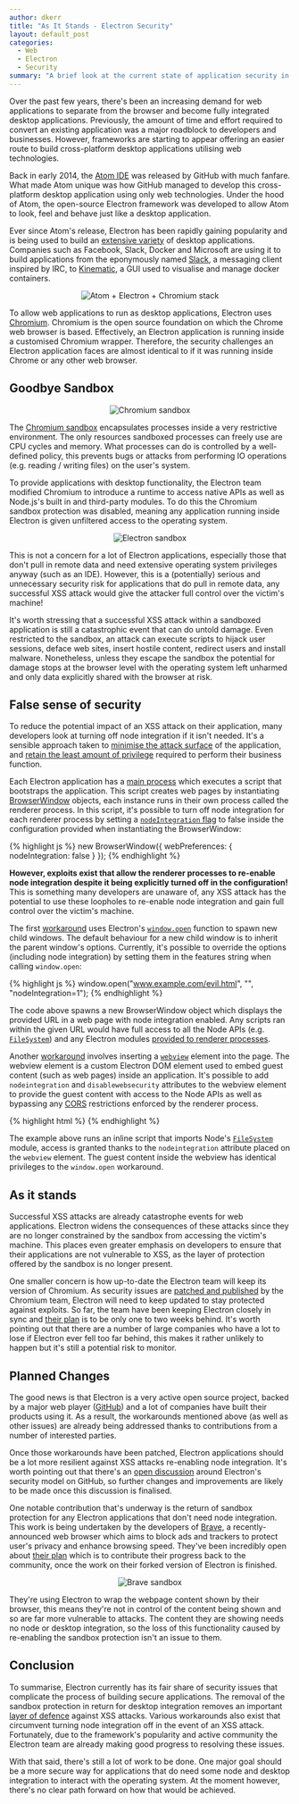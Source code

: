 ```yaml
---
author: dkerr
title: "As It Stands - Electron Security"
layout: default_post
categories:
  - Web
  - Electron
  - Security
summary: "A brief look at the current state of application security in Electron"
---
```


Over the past few years, there's been an increasing demand for web applications to separate from the browser and become fully integrated desktop applications. Previously, the amount of time and effort required to convert an existing application was a major roadblock to developers and businesses. However, frameworks are starting to appear offering an easier route to build cross-platform desktop applications utilising web technologies.

Back in early 2014, the [Atom IDE](https://atom.io) was released by GitHub with much fanfare. What made Atom unique was how GitHub managed to develop this cross-platform desktop application using only web technologies. Under the hood of Atom, the open-source Electron framework was developed to allow Atom to look, feel and behave just like a desktop application.

Ever since Atom's release, Electron has been rapidly gaining popularity and is being used to build an [extensive variety](http://electron.atom.io/#built-on-electron) of desktop applications. Companies such as Facebook, Slack, Docker and Microsoft are using it to build applications from the eponymously named [Slack](https://slack.com/), a messaging client inspired by IRC, to [Kinematic](https://kitematic.com), a GUI used to visualise and manage docker containers.

<p style="text-align: center">
	<img src='{{ site.github.url }}/dkerr/assets/atom-electron-chromium.png' title="Atom stack" alt="Atom + Electron + Chromium stack" />
</p>

To allow web applications to run as desktop applications, Electron uses [Chromium](https://www.chromium.org/Home). Chromium is the open source foundation on which the Chrome web browser is based. Effectively, an Electron application is running inside a customised Chromium wrapper. Therefore, the security challenges an Electron application faces are almost identical to if it was running inside Chrome or any other web browser.

## Goodbye Sandbox

<p style="text-align: center">
	<img src='{{ site.github.url }}/dkerr/assets/chromium-sandbox.png' title="Chromum Sandbox" alt="Chromium sandbox" />
</p>

The [Chromium sandbox](https://www.chromium.org/developers/design-documents/sandbox) encapsulates processes inside a very restrictive environment. The only resources sandboxed processes can freely use are CPU cycles and memory. What processes can do is controlled by a well-defined policy, this prevents bugs or attacks from performing IO operations (e.g. reading / writing files) on the user's system.

To provide applications with desktop functionality, the Electron team modified Chromium to introduce a runtime to access native APIs as well as Node.js's built in and third-party modules. To do this the Chromium sandbox protection was disabled, meaning any application running inside Electron is given unfiltered access to the operating system.

<p style="text-align: center">
	<img src='{{ site.github.url }}/dkerr/assets/electron-sandbox.png' title="Electron Sandbox" alt="Electron sandbox" />
</p>

This is not a concern for a lot of Electron applications, especially those that don't pull in remote data and need extensive operating system privileges anyway (such as an IDE). However, this is a (potentially) serious and unnecessary security risk for applications that do pull in remote data, any successful XSS attack would give the attacker full control over the victim's machine! 

It's worth stressing that a successful XSS attack within a sandboxed application is still a catastrophic event that can do untold damage. Even restricted to the sandbox, an attack can execute scripts to hijack user sessions, deface web sites, insert hostile content, redirect users and install malware. Nonetheless, unless they escape the sandbox the potential for damage stops at the browser level with the operating system left unharmed and only data explicitly shared with the browser at risk.

## False sense of security

To reduce the potential impact of an XSS attack on their application, many developers look at turning off node integration if it isn't needed. It's a sensible approach taken to [minimise the attack surface](https://www.owasp.org/index.php/Secure_Coding_Principles#Minimize_attack_surface_area) of the application, and [retain the least amount of privilege](https://www.owasp.org/index.php/Secure_Coding_Principles#Principle_of_Least_privilege) required to perform their business function.

Each Electron application has a [main process](http://electron.atom.io/docs/v0.36.8/tutorial/quick-start/#main-process) which executes a script that bootstraps the application. This script creates web pages by instantiating [BrowserWindow](https://github.com/atom/electron/blob/master/docs/api/browser-window.md) objects, each instance runs in their own process called the renderer process. In this script, it's possible to turn off node integration for each renderer process by setting a [`nodeIntegration` flag](https://github.com/atom/electron/blob/master/docs/api/browser-window.md#new-browserwindowoptions) to false inside the configuration provided when instantiating the BrowserWindow:

{% highlight js %}
new BrowserWindow({
    webPreferences: { nodeIntegration: false }
});
{% endhighlight %}

**However, exploits exist that allow the renderer processes to re-enable node integration despite it being explicitly turned off in the configuration!** This is something many developers are unaware of, any XSS attack has the potential to use these loopholes to re-enable node integration and gain full control over the victim's machine.

The first [workaround](https://github.com/atom/electron/issues/4026) uses Electron's [`window.open`](http://electron.atom.io/docs/v0.36.8/api/window-open/) function to spawn new child windows. The default behaviour for a new child window is to inherit the parent window's options. Currently, it's possible to override the options (including node integration) by setting them in the features string when calling `window.open`:

{% highlight js %}
window.open("www.example.com/evil.html", "", "nodeIntegration=1");
{% endhighlight %}

The code above spawns a new BrowserWindow object which displays the provided URL in a web page with node integration enabled. Any scripts ran within the given URL would have full access to all the Node APIs (e.g. [`FileSystem`](https://nodejs.org/api/fs.html#fs_file_system)) and any Electron modules [provided to renderer processes](http://electron.atom.io/docs/v0.36.8/#modules-for-the-renderer-process-web-page).

Another [workaround](https://github.com/atom/electron/issues/3943) involves inserting a [`webview`](http://electron.atom.io/docs/v0.36.8/api/web-view-tag/) element into the page. The webview element is a custom Electron DOM element used to embed guest content (such as web pages) inside an application. It's possible to add `nodeintegration` and `disablewebsecurity` attributes to the webview element to provide the guest content with access to the Node APIs as well as bypassing any [CORS](https://developer.mozilla.org/en-US/docs/Web/HTTP/Access_control_CORS) restrictions enforced by the renderer process.

{% highlight html %}
<webview src="data:text/html,<script>var fs = require('fs')</script>" nodeintegration></webview>
{% endhighlight %}

The example above runs an inline script that imports Node's [`FileSystem`](https://nodejs.org/api/fs.html#fs_file_system) module, access is granted thanks to the `nodeintegration` attribute placed on the `webview` element. The guest content inside the webview has identical privileges to the `window.open` workaround.

## As it stands

Successful XSS attacks are already catastrophe events for web applications. Electron widens the consequences of these attacks since they are no longer constrained by the sandbox from accessing the victim's machine. This places even greater emphasis on developers to ensure that their applications are not vulnerable to XSS, as the layer of protection offered by the sandbox is no longer present.

One smaller concern is how up-to-date the Electron team will keep its version of Chromium. As security issues are [patched and published](http://googlechromereleases.blogspot.co.uk/2016/03/stable-channel-update.html) by the Chromium team, Electron will need to keep updated to stay protected against exploits. So far, the team have been keeping Electron closely in sync and [their plan](http://electron.atom.io/docs/v0.36.8/faq/electron-faq/#when-will-electron-upgrade-to-latest-chrome) is to be only one to two weeks behind. It's worth pointing out that there are a number of large companies who have a lot to lose if Electron ever fell too far behind, this makes it rather unlikely to happen but it's still a potential risk to monitor.

## Planned Changes

The good news is that Electron is a very active open source project, backed by a major web player ([GitHub](https://www.github.com)) and a lot of companies have built their products using it. As a result, the workarounds mentioned above (as well as other issues) are already being addressed thanks to contributions from a number of interested parties. 

Once those workarounds have been patched, Electron applications should be a lot more resilient against XSS attacks re-enabling node integration. It's worth pointing out that there's an [open discussion](https://github.com/atom/electron/issues/1753) around Electron's security model on GitHub, so further changes and improvements are likely to be made once this discussion is finalised.

One notable contribution that's underway is the return of sandbox protection for any Electron applications that don't need node integration. This work is being undertaken by the developers of [Brave](https://www.brave.com/), a recently-announced web browser which aims to block ads and trackers to protect user's privacy and enhance browsing speed. They've been incredibly open about [their plan](https://twitter.com/BrendanEich/status/696610645693730816) which is to contribute their progress back to the community, once the work on their forked version of Electron is finished.

<p style="text-align: center">
	<img src='{{ site.github.url }}/dkerr/assets/brave-sandbox.png' title="Brave Sandbox" alt="Brave sandbox" />
</p>

They're using Electron to wrap the webpage content shown by their browser, this means they're not in control of the content being shown and so are far more vulnerable to attacks. The content they are showing needs no node or desktop integration, so the loss of this functionality caused by re-enabling the sandbox protection isn't an issue to them.

## Conclusion

To summarise, Electron currently has its fair share of security issues that complicate the process of building secure applications. The removal of the sandbox protection in return for desktop integration removes an important [layer of defence](https://www.owasp.org/index.php/Defense_in_depth) against XSS attacks. Various workarounds also exist that circumvent turning node integration off in the event of an XSS attack. Fortunately, due to the framework's popularity and active community the Electron team are already making good progress to resolving these issues.

With that said, there's still a lot of work to be done. One major goal should be a more secure way for applications that do need some node and desktop integration to interact with the operating system. At the moment however, there's no clear path forward on how that would be achieved.